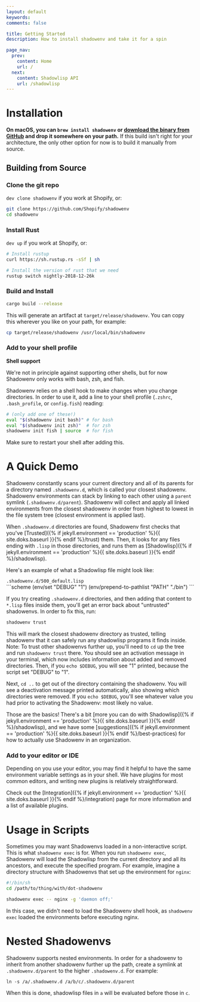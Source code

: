 ```yaml
---
layout: default
keywords:
comments: false

title: Getting Started
description: How to install shadowenv and take it for a spin

page_nav:
  prev:
    content: Home
    url: /
  next:
    content: Shadowlisp API
    url: /shadowlisp
---
```


# Installation

**On macOS, you can `brew install shadowenv` or [download the binary from
GitHub](https://github.com/Shopify/shadowenv/releases) and drop it somewhere on your path.** If this
build isn't right for your architecture, the only other option for now is to build it manually from
source.

## Building from Source

### Clone the git repo

`dev clone shadowenv` if you work at Shopify, or:

```bash
git clone https://github.com/Shopify/shadowenv
cd shadowenv
```

### Install Rust

`dev up` if you work at Shopify, or:

```bash
# Install rustup
curl https://sh.rustup.rs -sSf | sh

# Install the version of rust that we need
rustup switch nightly-2018-12-26k
```

### Build and Install

```bash
cargo build --release
```

This will generate an artifact at `target/release/shadowenv`. You can copy this wherever you like on
your path, for example:

```bash
cp target/release/shadowenv /usr/local/bin/shadowenv
```

### Add to your shell profile

<div class="callout callout--info">
  <p><strong>Shell support</strong></p>
  <p>We're not in principle against supporting other shells, but for now Shadowenv only works with bash, zsh, and fish.</p>
</div>

Shadowenv relies on a shell hook to make changes when you change directories. In order to use it,
add a line to your shell profile (`.zshrc`, `.bash_profile`, or `config.fish`) reading:

```bash
# (only add one of these!)
eval "$(shadowenv init bash)" # for bash
eval "$(shadowenv init zsh)"  # for zsh
shadowenv init fish | source  # for fish
```

Make sure to restart your shell after adding this.

# A Quick Demo

Shadowenv constantly scans your current directory and all of its parents for a directory named
`.shadowenv.d`, which is called your closest shadowenv. Shadowenv environments can stack by linking to each other using a `parent` symlink (`.shadowenv.d/parent`). Shadowenv will collect and apply all linked environments from the closest shadowenv in order from highest to lowest in the file system tree (closest environment is applied last).

When `.shadowenv.d` directories are found, Shadowenv first checks that you've [Trusted]({% if jekyll.environment == 'production' %}{{ site.doks.baseurl }}{% endif %}/trust) them.
Then, it looks for any files ending with `.lisp` in those directories, and runs them as
[Shadowlisp]({% if jekyll.environment == 'production' %}{{ site.doks.baseurl }}{% endif %}/shadowlisp).

Here's an example of what a Shadowlisp file might look like:

<div class="example"> <code>.shadowenv.d/500_default.lisp</code></div>
```scheme
(env/set "DEBUG" "1")
(env/prepend-to-pathlist "PATH" "./bin")
```

If you try creating `.shadowenv.d` directories, and then adding that content to `*.lisp` files inside
them, you'll get an error back about "untrusted" shadowenvs. In order to fix this, run:

```bash
shadowenv trust
```

This will mark the closest shadowenv directory as trusted, telling shadowenv that it can safely run any shadowlisp
programs it finds inside. Note: To trust other shadowenvs further up, you'll need to `cd` up the tree and run `shadowenv trust` there. You should see an activation message in your terminal, which now includes information about added and removed directories. Then, if you `echo $DEBUG`, you will see "1" printed, because the script set "DEBUG" to "1".

Next, `cd ..` to get out of the directory containing the shadowenv. You will see a deactivation message printed automatically, also showing which directories were removed. If you `echo $DEBUG`, you'll see whatever value you had prior to
activating the Shadowenv: most likely no value.

Those are the basics! There's a bit [more you can do with Shadowlisp]({% if jekyll.environment == 'production' %}{{ site.doks.baseurl }}{% endif %}/shadowlisp), and we have some
[suggestions]({% if jekyll.environment == 'production' %}{{ site.doks.baseurl }}{% endif %}/best-practices) for how to actually use Shadowenv in an organization.

### Add to your editor or IDE

Depending on you use your editor, you may find it helpful to have the same environment variable
settings as in your shell. We have plugins for most common editors, and writing new plugins is
relatively straightforward.

Check out the [Integration]({% if jekyll.environment == 'production' %}{{ site.doks.baseurl }}{% endif %}/integration) page for more information and a list of available plugins.

# Usage in Scripts

Sometimes you may want Shadowenvs loaded in a non-interactive script. This is what `shadowenv exec`
is for. When you run `shadowenv exec`, Shadowenv will load the Shadowlisp from the current directory and all its ancestors, and execute the specified program. For example, imagine a directory structure with Shadowenvs that set up the environment for `nginx`:

```bash
#!/bin/sh
cd /path/to/thing/with/dot-shadowenv

shadowenv exec -- nginx -g 'daemon off;'
```

In this case, we didn't need to load the Shadowenv shell hook, as `shadowenv exec` loaded the
environments before executing nginx.

# Nested Shadowenvs

Shadowenv supports nested environments. In order for a shadowenv to inherit from
another shadowenv further up the path, create a symlink at
`.shadowenv.d/parent` to the higher `.shadowenv.d`. For example:

```
ln -s /a/.shadowenv.d /a/b/c/.shadowenv.d/parent
```

When this is done, shadowlisp files in `a` will be evaluated before those in
`c`.
